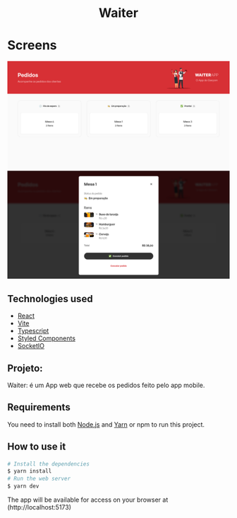 <h1 align="center">
   Waiter
</h1>

# Screens

![Home](./.screens/home.png) ![Home](./.screens/modal.png)

## Technologies used

- [React](https://pt-br.reactjs.org/)
- [Vite](https://vitejs.dev/)
- [Typescript](https://www.typescriptlang.org)
- [Styled Components](https://styled-components.com)
- [SocketIO](https://socket.io)

## Projeto:

Waiter: é um App web que recebe os pedidos feito pelo app mobile.

## Requirements

You need to install both [Node.js](https://nodejs.org) and
[Yarn](https://yarnpkg.com) or npm to run this project.

## How to use it

```bash
# Install the dependencies
$ yarn install
# Run the web server
$ yarn dev
```

The app will be available for access on your browser at (http://localhost:5173)
